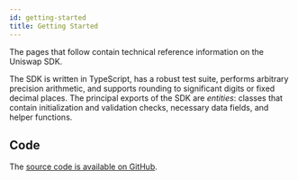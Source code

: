```yaml
---
id: getting-started
title: Getting Started
---
```


The pages that follow contain technical reference information on the Uniswap SDK.

The SDK is written in TypeScript, has a robust test suite, performs arbitrary precision arithmetic,
and supports rounding to significant digits or fixed decimal places.
The principal exports of the SDK are _entities_: classes that contain initialization and validation checks,
necessary data fields, and helper functions.

## Code

The [source code is available on GitHub](https://github.com/zuluprotocol/dmm-solana-sdk).
